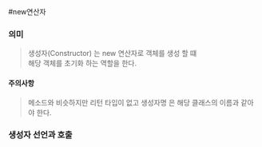 #new연산자
### 의미
> 생성자(Constructor) 는 new 연산자로 객체를 생성 할 떄  
> 해당 객체를 초기화 하는 역할을 한다.

#### 주의사항
> 메소드와 비슷하지만 리턴 타입이 없고 생성자명 은 해당 클래스의 이름과 같아야 한다.

### 생성자 선언과 호출
